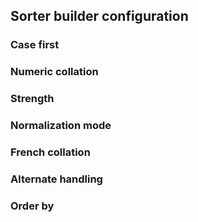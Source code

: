 ## Sorter builder configuration

### Case first

### Numeric collation

### Strength

### Normalization mode

### French collation

### Alternate handling

### Order by